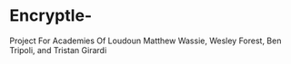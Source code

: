 # Encryptle-
Project For Academies Of Loudoun
Matthew Wassie, Wesley Forest, Ben Tripoli, and Tristan Girardi

